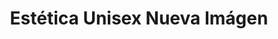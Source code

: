 ---
title: "Estética Unisex Nueva Imágen"
url: /tlalnepantla/estetica-unisex-nueva-imagen/
shop: peluquería
---